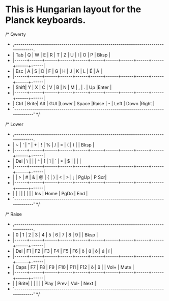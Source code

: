 # This is Hungarian layout for the Planck keyboards.

/* Qwerty
 * ,-----------------------------------------------------------------------------------.
 * | Tab  |   Q  |   W  |   E  |   R  |   T  |   Z  |   U  |   I  |   O  |   P  | Bksp |
 * |------+------+------+------+------+------+------+------+------+------+------+------|
 * | Esc  |   A  |   S  |   D  |   F  |   G  |   H  |   J  |   K  |   L  |   É  |  Á   |
 * |------+------+------+------+------+------+------+------+------+------+------+------|
 * | Shift|   Y  |   X  |   C  |   V  |   B  |   N  |   M  |   ,  |   .  |  Up  |Enter |
 * |------+------+------+------+------+------+------+------+------+------+------+------|
 * | Ctrl | Brite| Alt  | GUI  |Lower |    Space    |Raise |   -  | Left | Down |Right |
 * `-----------------------------------------------------------------------------------'
 */

/* Lower
 * ,-----------------------------------------------------------------------------------.
 * |   ~  |   '  |   "  |   +  |   !  |   %  |   /  |   =  |   (  |   )  |      | Bksp |
 * |------+------+------+------+------+------+------+------+------+------+------+------|
 * | Del  |   \  |   |  |   ^  |   [  |  ]   |   `  |   *  |   $  |      |      |      |
 * |------+------+------+------+------+------+------+------+------+------+------+------|
 * |      |   >  |   #  |   &  |   @  |  {   |   }  |   <  |   >  |   ;  | PgUp | P Scr|
 * |------+------+------+------+------+------+------+------+------+------+------+------|
 * |      |      |      |      |      |             |      | Ins  | Home | PgDo | End  |
 * `-----------------------------------------------------------------------------------'
 */

/* Raise
 * ,-----------------------------------------------------------------------------------.
 * |   0  |   1  |   2  |   3  |   4  |   5  |   6  |   7  |   8  |   9  |      | Bksp |
 * |------+------+------+------+------+------+------+------+------+------+------+------|
 * | Del  |  F1  |  F2  |  F3  |  F4  |  F5  |  F6  |   ö  |   ü  |   ó  |   ú  |  í   |
 * |------+------+------+------+------+------+------+------+------+------+------+------|
 * | Caps |  F7  |  F8  |  F9  |  F10 |  F11 |  F12 |   ő  |   ű  |      | Vol+ | Mute |
 * |------+------+------+------+------+------+------+------+------+------+------+------|
 * |      | Brite|      |      |      |             |      | Play | Prev | Vol- | Next |
 * `-----------------------------------------------------------------------------------'
 */

